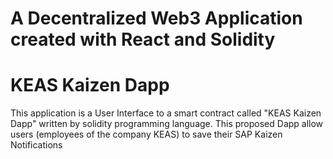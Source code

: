 # A Decentralized Web3 Application created with React and Solidity

# KEAS Kaizen Dapp

This application is a User Interface to a smart contract called "KEAS Kaizen Dapp" written by solidity programming language. This proposed Dapp allow users (employees of the company KEAS) to save their SAP Kaizen Notifications
